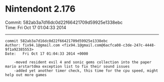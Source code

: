 # Nintendont 2.176
Commit: 582ab3a7d16dc0d22f66421709d59925e1338ebc  
Time: Fri Oct 17 01:04:33 2014   

-----

```
commit 582ab3a7d16dc0d22f66421709d59925e1338ebc
Author: fix94.1@gmail.com <fix94.1@gmail.com@6acfca08-c3de-247c-4448-9f1a92385553>
Date:   Fri Oct 17 01:04:33 2014 +0000

    -moved resident evil 4 and sonic gems collection into the paper mario arstartdma exception list to fix their sound issues
    -added yet another timer check, this time for the cpu speed, might help out more games
```
